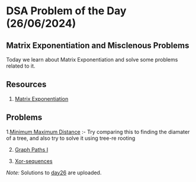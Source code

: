 
# DSA Problem of the Day (26/06/2024)

## Matrix Exponentiation and Misclenous Problems
Today we learn about Matrix Exponentiation and solve some problems related to it.

## Resources
1. [Matrix Exponentiation](https://usaco.guide/plat/matrix-expo?lang=cpp)

## Problems
1.[Minimum Maximum Distance](https://codeforces.com/problemset/problem/1881/F) :- Try comparing this to finding the diamater of a tree, and also try to solve it using tree-re rooting

2. [Graph Paths I](https://cses.fi/problemset/task/1723)

3. [Xor-sequences](https://codeforces.com/contest/691/problem/E)

*Note:*  Solutions to [day26](../day26) are uploaded.
